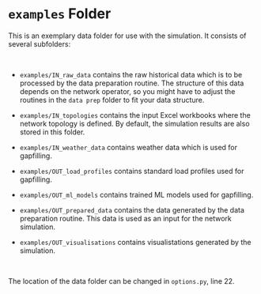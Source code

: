 `examples` Folder
=================

This is an exemplary data folder for use with the simulation. It consists of
several subfolders:

 

-   `examples/IN_raw_data` contains the raw historical data which is to be
    processed by the data preparation routine. The structure of this data
    depends on the network operator, so you might have to adjust the routines in
    the `data prep` folder to fit your data structure.

-   `examples/IN_topologies` contains the input Excel workbooks where the
    network topology is defined. By default, the simulation results are also
    stored in this folder.

-   `examples/IN_weather_data` contains weather data which is used for
    gapfilling.

-   `examples/OUT_load_profiles` contains standard load profiles used for
    gapfilling.

-   `examples/OUT_ml_models` contains trained ML models used for gapfilling.

-   `examples/OUT_prepared_data` contains the data generated by the data
    preparation routine. This data is used as an input for the network
    simulation.

-   `examples/OUT_visualisations` contains visualistations generated by the
    simulation.

 

The location of the data folder can be changed in `options.py`, line 22.

